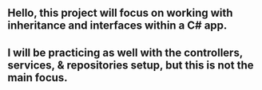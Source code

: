 ## Hello, this project will focus on working with inheritance and interfaces within a C# app. 

## I will be practicing as well with the controllers, services, & repositories setup, but this is not the main focus.
